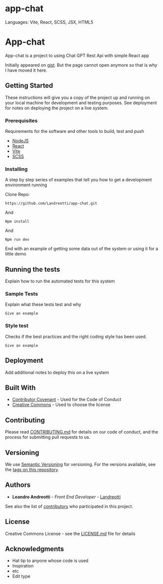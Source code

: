 # app-chat

Languages: Vite, React, SCSS, JSX, HTML5

# App-chat

App-chat is a project to using Chat GPT Rest Api with simple React app

Initially appeared on
[gist](https://gist.github.com/PurpleBooth/109311bb0361f32d87a2). But the page cannot open anymore so that is why I have moved it here.

## Getting Started
These instructions will give you a copy of the project up and running on
your local machine for development and testing purposes. See deployment
for notes on deploying the project on a live system.

### Prerequisites

Requirements for the software and other tools to build, test and push 
- [NodeJS](https://nodejs.org/en)
- [React](https://react.dev/)
- [Vite](https://vitejs.dev/guide/)
- [SCSS](https://sass-lang.com/)

### Installing

A step by step series of examples that tell you how to get a development
environment running

Clone Repo:

    https://github.com/Landreotti/app-chat.git

And

    Npm install
    
And

    Npm run dev

End with an example of getting some data out of the system or using it
for a little demo

## Running the tests

Explain how to run the automated tests for this system

### Sample Tests

Explain what these tests test and why

    Give an example

### Style test

Checks if the best practices and the right coding style has been used.

    Give an example

## Deployment

Add additional notes to deploy this on a live system

## Built With

  - [Contributor Covenant](https://www.contributor-covenant.org/) - Used
    for the Code of Conduct
  - [Creative Commons](https://creativecommons.org/) - Used to choose
    the license

## Contributing

Please read [CONTRIBUTING.md](CONTRIBUTING.md) for details on our code
of conduct, and the process for submitting pull requests to us.

## Versioning

We use [Semantic Versioning](http://semver.org/) for versioning. For the versions
available, see the [tags on this
repository](https://github.com/PurpleBooth/a-good-readme-template/tags).

## Authors

  - **Leandro Andreotti** - *Front End Developer* -
    [Landreotti](https://github.com/landreotti)

See also the list of
[contributors](https://github.com/PurpleBooth/a-good-readme-template/contributors)
who participated in this project.

## License

Creative Commons License - see the [LICENSE.md](LICENSE.md) file for
details

## Acknowledgments

  - Hat tip to anyone whose code is used
  - Inspiration
  - etc
  - Edit type
